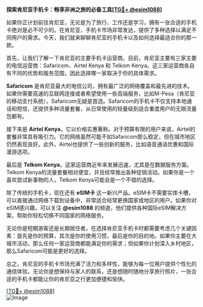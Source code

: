 **探索肯尼亚手机卡：畅享非洲之旅的必备工具[[TG💪+ @esim1088](https://t.me/s/esim1088)]**

如果你正计划前往肯尼亚，无论是为了旅行、工作还是学习，拥有一张合适的手机卡绝对是必不可少的。在肯尼亚，手机卡市场非常发达，提供了多种选择以满足不同用户的需求。今天，我们就来聊聊肯尼亚的手机卡以及如何选择最适合你的那一款。

首先，让我们了解一下肯尼亚的主要手机卡运营商。目前，肯尼亚主要有三家主要的电信运营商：Safaricom、Airtel Kenya 和 Telkom Kenya。这三家运营商各自有不同的优势和服务范围，因此选择哪一家取决于你的具体需求。

**Safaricom** 是肯尼亚最大的电信公司，拥有最广泛的网络覆盖和最先进的技术。如果你需要高速的互联网连接或者希望使用一些高端服务，比如M-Pesa（肯尼亚的移动支付系统），Safaricom无疑是首选。Safaricom的手机卡不仅支持本地通话和短信，还提供多种流量套餐，从日常使用的轻量级到适合重度用户的无限流量包都有。

接下来是 **Airtel Kenya**，它以价格实惠著称。对于预算有限的用户来说，Airtel的套餐非常具有吸引力。它的网络虽然可能不如Safaricom那么稳定，但在城市地区仍然表现良好。此外，Airtel也提供了一些创新的服务，比如语音通话优惠和国际漫游选项。

最后是 **Telkom Kenya**，这家运营商近年来发展迅速，尤其是在数据服务方面。Telkom Kenya的流量套餐相对便宜，并且经常推出各种促销活动。如果你是一个喜欢尝试新事物的人，Telkom Kenya可能会是一个不错的选择。

除了传统的手机卡，现在还有 **eSIM卡** 这一新兴产品。eSIM卡不需要实体卡槽，可以直接通过网络下载到设备中，非常适合经常更换国家或地区的用户。如果你对eSIM感兴趣，可以关注 **@esim1088** 的频道，他们提供各种国际eSIM解决方案，帮助你轻松切换不同国家的网络服务。

无论你是短期游客还是长期居住者，在选择肯尼亚手机卡时都需要考虑几个关键因素：首先是你的预算，其次是你的使用习惯，最后是你的目的地。如果你主要在大城市活动，那么任何一家运营商都能满足你的需求；但如果你计划深入乡村地区，那么Safaricom可能是更好的选择。

总之，肯尼亚的手机卡市场充满了活力和多样性，能够为每一位用户提供个性化的通信体验。无论你是想保持与家人的联系，还是想随时随地分享旅行照片，一张合适的手机卡都能让你的肯尼亚之行更加便捷和愉快。

[[TG💪+ @esim1088](https://t.me/s/esim1088)]  
![Image](https://i.postimg.cc/4NQfJmqS/Snipaste-2025-05-13-00-14-12.png)